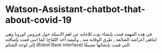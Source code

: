 # Watson-Assistant-chatbot-that-about-covid-19
في هذه المهمة قمت بإنشاء بوت للإجابة عن اهم الاسئلة حول فيروس كورونا وهي (ماهي أعراضه الشائعة , طرق الوقاية منه , وكيفية أخذ اللقاح)
كما انني قمت بإضافته إلى لوحة التحكم (Robot Base Interface) التي قمت بإنشائها مسبقًا.
